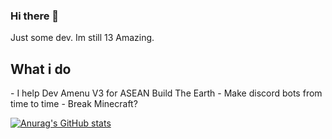 ### Hi there 👋
Just some dev. Im still 13 Amazing.
<h2> What i do </h2>
 - I help Dev Amenu V3 for ASEAN Build The Earth
 - Make discord bots from time to time
 - Break Minecraft?


[![Anurag's GitHub stats](https://github-readme-stats.vercel.app/api?username=StoneMcYT)](https://github.com/anuraghazra/github-readme-stats)
